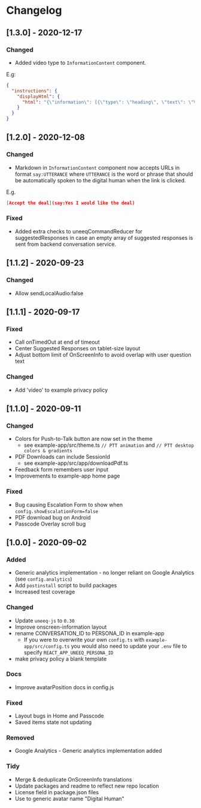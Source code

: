 # Changelog

## [1.3.0] - 2020-12-17

### Changed

- Added video type to `InformationContent` component.

E.g:

```json
{
  "instructions": {
    "displayHtml": {
      "html": "{\"information\": [{\"type\": \"heading\", \"text\": \"Video heading here\"},{ \"type\": \"video\", \"source\": \"https://www.youtube.com/embed/rF2u7RTPsHI\"}]}"
    }
  }
}
```

## [1.2.0] - 2020-12-08

### Changed

- Markdown in `InformationContent` component now accepts URLs in format `say:UTTERANCE` where `UTTERANCE` is the word or phrase that should be automatically spoken to the digital human when the link is clicked.

E.g.

```json
[Accept the deal](say:Yes I would like the deal)
```

### Fixed

- Added extra checks to uneeqCommandReducer for suggestedResponses in case an empty array of suggested responses is sent from backend conversation service.

## [1.1.2] - 2020-09-23

### Changed

- Allow sendLocalAudio:false

## [1.1.1] - 2020-09-17

### Fixed

- Call onTimedOut at end of timeout
- Center Suggested Responses on tablet-size layout
- Adjust bottom limit of OnScreenInfo to avoid overlap with user question text

### Changed

- Add 'video' to example privacy policy

## [1.1.0] - 2020-09-11

### Changed

- Colors for Push-to-Talk button are now set in the theme
  - see example-app/src/theme.ts `// PTT animation` and `// PTT desktop colors & gradients`
- PDF Downloads can include SessionId
  - see example-app/src/app/downloadPdf.ts
- Feedback form remembers user input
- Improvements to example-app home page

### Fixed

- Bug causing Escalation Form to show when `config.showEscalationForm=false`
- PDF download bug on Android
- Passcode Overlay scroll bug

## [1.0.0] - 2020-09-02

### Added

- Generic analytics implementation - no longer reliant on Google Analytics (see `config.analytics`)
- Add `postinstall` script to build packages
- Increased test coverage

### Changed

- Update `uneeq-js` to `0.30`
- Improve onscreen-information layout
- rename CONVERSATION_ID to PERSONA_ID in example-app
  - If you were to overwrite your own `config.ts` with `example-app/src/config.ts` you would also need to update your `.env` file to specify `REACT_APP_UNEEQ_PERSONA_ID`
- make privacy policy a blank template

### Docs

- Improve avatarPosition docs in config.js

### Fixed

- Layout bugs in Home and Passcode
- Saved items state not updating

### Removed

- Google Analytics - Generic analytics implementation added

### Tidy

- Merge & deduplicate OnScreenInfo translations
- Update packages and readme to reflect new repo location
- License field in package.json files
- Use to generic avatar name "Digital Human"
